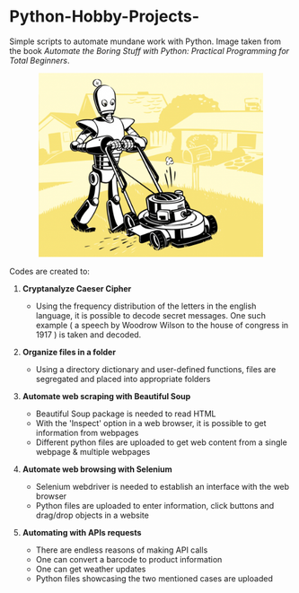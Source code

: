 # Python-Hobby-Projects-
Simple scripts to automate mundane work with Python. Image taken from the book *Automate the Boring Stuff with Python: Practical Programming for Total Beginners*.

<p align="center">
<img src="https://github.com/Pravin93-Murugesan/Python-Hobby-Projects-/blob/master/automate_edit.png" width="400"> 
</p>

Codes are created to:
1) **Cryptanalyze Caeser Cipher**
      * Using the frequency distribution of the letters in the english language, it is possible to decode secret messages. One such             example ( a speech by Woodrow Wilson to the house of congress in 1917 ) is taken and decoded. 

1) **Organize files in a folder**
      * Using a directory dictionary and user-defined functions, files are segregated and placed into appropriate folders  
      
2) **Automate web scraping with Beautiful Soup**
      - Beautiful Soup package is needed to read HTML
      - With the 'Inspect' option in a web browser, it is possible to get information from webpages
      - Different python files are uploaded to get web content from a single webpage & multiple webpages  
      
3) **Automate web browsing with Selenium**
      - Selenium webdriver is needed to establish an interface with the web browser
      - Python files are uploaded to enter information, click buttons and drag/drop objects in a website  
      
4) **Automating with APIs requests**
      - There are endless reasons of making API calls
      - One can convert a barcode to product information
      - One can get weather updates
      - Python files showcasing the two mentioned cases are uploaded  
      
